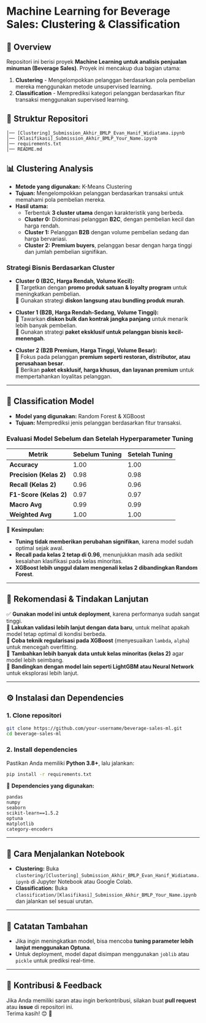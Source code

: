 # **Machine Learning for Beverage Sales: Clustering & Classification**

## **📌 Overview**

Repositori ini berisi proyek **Machine Learning untuk analisis penjualan minuman (Beverage Sales)**. Proyek ini mencakup dua bagian utama:

1. **Clustering** - Mengelompokkan pelanggan berdasarkan pola pembelian mereka menggunakan metode unsupervised learning.
2. **Classification** - Memprediksi kategori pelanggan berdasarkan fitur transaksi menggunakan supervised learning.

## **📂 Struktur Repositori**

```
│── [Clustering]_Submission_Akhir_BMLP_Evan_Hanif_Widiatama.ipynb
│── [Klasifikasi]_Submission_Akhir_BMLP_Your_Name.ipynb
│── requirements.txt
│── README.md
```

## **📊 Clustering Analysis**

- **Metode yang digunakan:** K-Means Clustering
- **Tujuan:** Mengelompokkan pelanggan berdasarkan transaksi untuk memahami pola pembelian mereka.
- **Hasil utama:**
  - Terbentuk **3 cluster utama** dengan karakteristik yang berbeda.
  - **Cluster 0:** Didominasi pelanggan **B2C**, dengan pembelian kecil dan harga rendah.
  - **Cluster 1:** Pelanggan **B2B** dengan volume pembelian sedang dan harga bervariasi.
  - **Cluster 2:** **Premium buyers**, pelanggan besar dengan harga tinggi dan jumlah pembelian signifikan.

### **Strategi Bisnis Berdasarkan Cluster**

- **Cluster 0 (B2C, Harga Rendah, Volume Kecil):**  
  📌 Targetkan dengan **promo produk satuan & loyalty program** untuk meningkatkan pembelian.  
  📌 Gunakan strategi **diskon langsung atau bundling produk murah**.

- **Cluster 1 (B2B, Harga Rendah-Sedang, Volume Tinggi):**  
  📌 Tawarkan **diskon bulk dan kontrak jangka panjang** untuk menarik lebih banyak pembelian.  
  📌 Gunakan strategi **paket eksklusif untuk pelanggan bisnis kecil-menengah**.

- **Cluster 2 (B2B Premium, Harga Tinggi, Volume Besar):**  
  📌 Fokus pada pelanggan **premium seperti restoran, distributor, atau perusahaan besar**.  
  📌 Berikan **paket eksklusif, harga khusus, dan layanan premium** untuk mempertahankan loyalitas pelanggan.

---

## **🧠 Classification Model**

- **Model yang digunakan:** Random Forest & XGBoost
- **Tujuan:** Memprediksi jenis pelanggan berdasarkan fitur transaksi.

### **Evaluasi Model Sebelum dan Setelah Hyperparameter Tuning**

| **Metrik**              | **Sebelum Tuning** | **Setelah Tuning** |
| ----------------------- | ------------------ | ------------------ |
| **Accuracy**            | 1.00               | 1.00               |
| **Precision (Kelas 2)** | 0.98               | 0.98               |
| **Recall (Kelas 2)**    | 0.96               | 0.96               |
| **F1-Score (Kelas 2)**  | 0.97               | 0.97               |
| **Macro Avg**           | 0.99               | 0.99               |
| **Weighted Avg**        | 1.00               | 1.00               |

🔹 **Kesimpulan:**

- **Tuning tidak memberikan perubahan signifikan**, karena model sudah optimal sejak awal.
- **Recall pada kelas 2 tetap di 0.96**, menunjukkan masih ada sedikit kesalahan klasifikasi pada kelas minoritas.
- **XGBoost lebih unggul dalam mengenali kelas 2 dibandingkan Random Forest**.

---

## **📌 Rekomendasi & Tindakan Lanjutan**

✅ **Gunakan model ini untuk deployment**, karena performanya sudah sangat tinggi.  
🔹 **Lakukan validasi lebih lanjut dengan data baru**, untuk melihat apakah model tetap optimal di kondisi berbeda.  
🔹 **Coba teknik regularisasi pada XGBoost** (menyesuaikan `lambda`, `alpha`) untuk mencegah overfitting.  
🔹 **Tambahkan lebih banyak data untuk kelas minoritas (kelas 2)** agar model lebih seimbang.  
🔹 **Bandingkan dengan model lain seperti LightGBM atau Neural Network** untuk eksplorasi lebih lanjut.

---

## **⚙ Instalasi dan Dependencies**

### **1. Clone repositori**

```bash
git clone https://github.com/your-username/beverage-sales-ml.git
cd beverage-sales-ml
```

### **2. Install dependencies**

Pastikan Anda memiliki **Python 3.8+**, lalu jalankan:

```bash
pip install -r requirements.txt
```

📌 **Dependencies yang digunakan:**

```
pandas
numpy
seaborn
scikit-learn==1.5.2
optuna
matplotlib
category-encoders
```

---

## **🚀 Cara Menjalankan Notebook**

- **Clustering:** Buka `clustering/[Clustering]_Submission_Akhir_BMLP_Evan_Hanif_Widiatama.ipynb` di Jupyter Notebook atau Google Colab.
- **Classification:** Buka `classification/[Klasifikasi]_Submission_Akhir_BMLP_Your_Name.ipynb` dan jalankan sel sesuai urutan.

---

## **📌 Catatan Tambahan**

- Jika ingin meningkatkan model, bisa mencoba **tuning parameter lebih lanjut menggunakan Optuna**.
- Untuk deployment, model dapat disimpan menggunakan `joblib` atau `pickle` untuk prediksi real-time.

---

## **📢 Kontribusi & Feedback**

Jika Anda memiliki saran atau ingin berkontribusi, silakan buat **pull request** atau **issue** di repositori ini.  
Terima kasih! 😊 🚀
